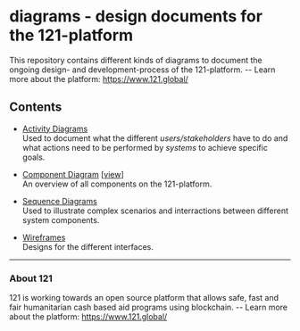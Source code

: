 diagrams - design documents for the 121-platform
================================================

This repository contains different kinds of diagrams to document the ongoing design- and development-process of the 121-platform. -- Learn more about the platform: <https://www.121.global/>

## Contents

- [Activity Diagrams](./Activity%20Diagrams/#readme)  
  Used to document what the different *users/stakeholders* have to do and what actions need to be performed by *systems* to achieve specific goals.

- [Component Diagram](./Component_Diagram.xml) [[view](https://www.draw.io/?lightbox=1&layers=1#Uhttps%3A%2F%2Fgithub.com%2Fglobal-121%2Fdiagrams%2Fraw%2Fmaster%2FComponent_Diagram.xml)]  
  An overview of all components on the 121-platform.

- [Sequence Diagrams](./Sequence%20Diagrams/#readme)  
  Used to illustrate complex scenarios and interractions between different system components.

- [Wireframes](./Wireframes/#readme)  
  Designs for the different interfaces.


- - - - - - -

### About 121

121 is working towards an open source platform that allows safe, fast and fair humanitarian cash based aid programs using blockchain. -- Learn more about the platform: <https://www.121.global/>

